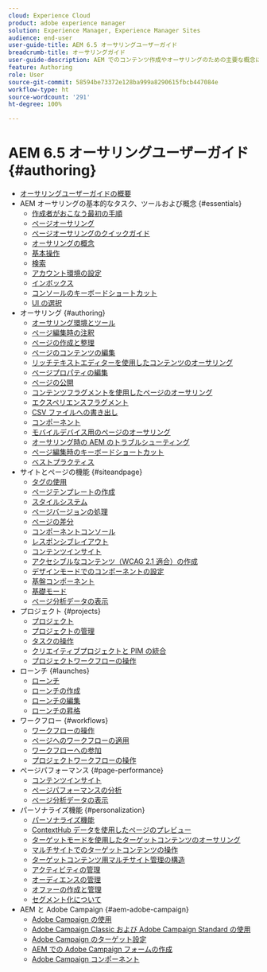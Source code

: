 ```yaml
---
cloud: Experience Cloud
product: adobe experience manager
solution: Experience Manager, Experience Manager Sites
audience: end-user
user-guide-title: AEM 6.5 オーサリングユーザーガイド
breadcrumb-title: オーサリングガイド
user-guide-description: AEM でのコンテンツ作成やオーサリングのための主要な概念について説明します。
feature: Authoring
role: User
source-git-commit: 58594be73372e128ba999a8290615fbcb447084e
workflow-type: ht
source-wordcount: '291'
ht-degree: 100%

---
```



# AEM 6.5 オーサリングユーザーガイド {#authoring}

+ [オーサリングユーザーガイドの概要](home.md)
+ AEM オーサリングの基本的なタスク、ツールおよび概念 {#essentials}
   + [作成者がおこなう最初の手順](first-steps.md)
   + [ページオーサリング](page-authoring.md)
   + [ページオーサリングのクイックガイド](qg-page-authoring.md)
   + [オーサリングの概念](author.md)
   + [基本操作 ](basic-handling.md)
   + [検索](search.md)
   + [アカウント環境の設定 ](user-properties.md)
   + [インボックス ](inbox.md)
   + [コンソールのキーボードショートカット](keyboard-shortcuts.md)
   + [UI の選択 ](select-ui.md)
+ オーサリング {#authoring}
   + [オーサリング環境とツール](author-environment-tools.md)
   + [ページ編集時の注釈 ](annotations.md)
   + [ページの作成と整理 ](managing-pages.md)
   + [ページのコンテンツの編集 ](editing-content.md)
   + [リッチテキストエディターを使用したコンテンツのオーサリング](rich-text-editor.md)
   + [ページプロパティの編集 ](editing-page-properties.md)
   + [ページの公開 ](publishing-pages.md)
   + [コンテンツフラグメントを使用したページのオーサリング ](content-fragments.md)
   + [エクスペリエンスフラグメント](experience-fragments.md)
   + [CSV ファイルへの書き出し](csv-export.md)
   + [コンポーネント](default-components.md)
   + [モバイルデバイス用のページのオーサリング](mobile.md)
   + [オーサリング時の AEM のトラブルシューティング](troubleshooting.md)
   + [ページ編集時のキーボードショートカット](page-authoring-keyboard-shortcuts.md)
   + [ベストプラクティス](best-practices.md)
+ サイトとページの機能 {#siteandpage}
   + [タグの使用 ](tags.md)
   + [ページテンプレートの作成](templates.md)
   + [スタイルシステム ](style-system.md)
   + [ページバージョンの処理 ](working-with-page-versions.md)
   + [ページの差分 ](page-diff.md)
   + [コンポーネントコンソール](default-components-console.md)
   + [レスポンシブレイアウト](responsive-layout.md)
   + [コンテンツインサイト](content-insights.md)
   + [アクセシブルなコンテンツ（WCAG 2.1 適合）の作成](creating-accessible-content.md)
   + [デザインモードでのコンポーネントの設定 ](default-components-designmode.md)
   + [基盤コンポーネント](default-components-foundation.md)
   + [基礎モード](scaffolding.md)
   + [ページ分析データの表示 ](page-analytics-using.md)
+ プロジェクト {#projects}
   + [プロジェクト](projects.md)
   + [プロジェクトの管理 ](touch-ui-managing-projects.md)
   + [タスクの操作](task-content.md)
   + [クリエイティブプロジェクトと PIM の統合](managing-product-information.md)
   + [プロジェクトワークフローの操作 ](projects-with-workflows.md)
+ ローンチ {#launches}
   + [ローンチ](launches.md)
   + [ローンチの作成](launches-creating.md)
   + [ローンチの編集](launches-editing.md)
   + [ローンチの昇格](launches-promoting.md)
+ ワークフロー {#workflows}
   + [ワークフローの操作](workflows.md)
   + [ページへのワークフローの適用 ](workflows-applying.md)
   + [ワークフローへの参加 ](workflows-participating.md)
   + [プロジェクトワークフローの操作](https://experienceleague.adobe.com/docs/experience-manager-65/authoring/projects/projects-with-workflows.html?lang=ja)
+ ページパフォーマンス {#page-performance}
   + [コンテンツインサイト](https://experienceleague.adobe.com/docs/experience-manager-65/authoring/siteandpage/content-insights.html?lang=ja)
   + [ページパフォーマンスの分析 ](ci-analyze.md)
   + [ページ分析データの表示 ](pa-using.md)
+ パーソナライズ機能 {#personalization}
   + [パーソナライズ機能](personalization.md)
   + [ContextHub データを使用したページのプレビュー](ch-previewing.md)
   + [ターゲットモードを使用したターゲットコンテンツのオーサリング](content-targeting-touch.md)
   + [マルチサイトでのターゲットコンテンツの操作](multisite-support-targeted-content.md)
   + [ターゲットコンテンツ用マルチサイト管理の構造](technical-multisite-targeted.md)
   + [アクティビティの管理](activitylib.md)
   + [オーディエンスの管理](managing-audiences.md)
   + [オファーの作成と管理](offerlib.md)
   + [セグメント化について ](segmentation-overview.md)
+ AEM と Adobe Campaign {#aem-adobe-campaign}
   + [Adobe Campaign の使用](adobe-campaign.md)
   + [Adobe Campaign Classic および Adobe Campaign Standard の使用](campaign.md)
   + [Adobe Campaign のターゲット設定 ](target-adobe-campaign.md)
   + [AEM での Adobe Campaign フォームの作成 ](adobe-campaign-forms.md)
   + [Adobe Campaign コンポーネント](adobe-campaign-components.md)
